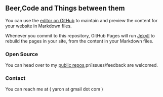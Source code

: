 ## Beer,Code and Things between them

You can use the [editor on GitHub](https://github.com/yaronsumel/yaronsumel.github.io/edit/master/index.md) to maintain and preview the content for your website in Markdown files.

Whenever you commit to this repository, GitHub Pages will run [Jekyll](https://jekyllrb.com/) to rebuild the pages in your site, from the content in your Markdown files.

### Open Source

You can head over to my [public repos](https://github.com/yaronsumel?tab=repositories),pr/issues/feedback are welcomed.

### Contact

You can reach me at ( yaron at gmail dot com )

